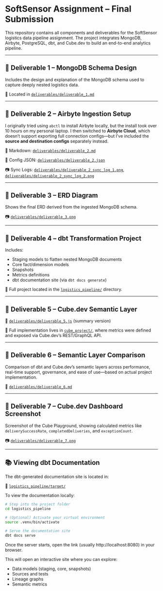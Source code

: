 # SoftSensor Assignment – Final Submission

This repository contains all components and deliverables for the SoftSensor logistics data pipeline assignment. The project integrates MongoDB, Airbyte, PostgreSQL, dbt, and Cube.dev to build an end-to-end analytics pipeline.

---

## 📁 Deliverable 1 – MongoDB Schema Design

Includes the design and explanation of the MongoDB schema used to capture deeply nested logistics data.

📄 Located in [`deliverables/deliverable_1.md`](./deliverables/deliverable_1.md)  

---

## 📁 Deliverable 2 – Airbyte Ingestion Setup

I originally tried using `abctl` to install Airbyte locally, but the install took over 10 hours on my personal laptop. I then switched to **Airbyte Cloud**, which doesn’t support exporting full connection configs—but I’ve included the **source and destination configs** separately instead.

📄 Markdown: [`deliverables/deliverable_2.md`](./deliverables/deliverable_2.md)  

📄 Config JSON: [`deliverables/deliverable_2.json`](./deliverables/deliverable_2.json)  

📷 Sync Logs: [`deliverables/deliverable_2_sync_log_1.png`](./deliverables/deliverable_2_sync_log_1.png), [`deliverables/deliverable_2_sync_log_2.png`](./deliverables/deliverable_2_sync_log_2.png)

---

## 📁 Deliverable 3 – ERD Diagram

Shows the final ERD derived from the ingested MongoDB schema.

📷 [`deliverables/deliverable_3.png`](./deliverables/deliverable_3.png)  

---

## 📁 Deliverable 4 – dbt Transformation Project

Includes:

- Staging models to flatten nested MongoDB documents
- Core fact/dimension models
- Snapshots
- Metrics definitions
- dbt documentation site (via `dbt docs generate`)

📁 Full project located in the [`logistics_pipeline/`](./logistics_pipeline) directory.  

---

## 📁 Deliverable 5 – Cube.dev Semantic Layer

📄 [`deliverables/deliverable_5.js`](./deliverables/deliverable_5.js) (summary version)  

📁 Full implementation lives in [`cube_project/`](./cube_project), where metrics were defined and exposed via Cube.dev’s REST/GraphQL API.

---

## 📁 Deliverable 6 – Semantic Layer Comparison

Comparison of dbt and Cube.dev’s semantic layers across performance, real-time support, governance, and ease of use—based on actual project implementation.

📄 [`deliverables/deliverable_6.md`](./deliverables/deliverable_6.md)  

---

## 📁 Deliverable 7 – Cube.dev Dashboard Screenshot

Screenshot of the Cube Playground, showing calculated metrics like `deliverySuccessRate`, `completedDeliveries`, and `exceptionCount`.

📷 [`deliverables/deliverable_7.png`](./deliverables/deliverable_7.png)  


---

## 📚 Viewing dbt Documentation

The dbt-generated documentation site is located in:

📁 [`logistics_pipeline/target/`](./logistics_pipeline/target)

To view the documentation locally:

```bash
# Step into the project folder
cd logistics_pipeline

# (Optional) Activate your virtual environment
source .venv/bin/activate

# Serve the documentation site
dbt docs serve
```

Once the server starts, open the link (usually http://localhost:8080) in your browser.

This will open an interactive site where you can explore:

- Data models (staging, core, snapshots)
- Sources and tests
- Lineage graphs
- Semantic metrics



